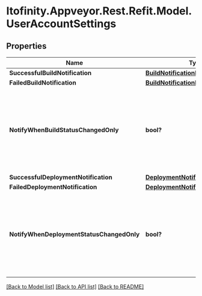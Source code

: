 # Itofinity.Appveyor.Rest.Refit.Model.UserAccountSettings
## Properties

Name | Type | Description | Notes
------------ | ------------- | ------------- | -------------
**SuccessfulBuildNotification** | [**BuildNotificationFrequency**](BuildNotificationFrequency.md) |  | 
**FailedBuildNotification** | [**BuildNotificationFrequency**](BuildNotificationFrequency.md) |  | 
**NotifyWhenBuildStatusChangedOnly** | **bool?** | Note that this value is &#x60;true&#x60; on user creation, but behaves as &#x60;false&#x60; when not specified on update.  | [optional] [default to false]
**SuccessfulDeploymentNotification** | [**DeploymentNotificationFrequency**](DeploymentNotificationFrequency.md) |  | 
**FailedDeploymentNotification** | [**DeploymentNotificationFrequency**](DeploymentNotificationFrequency.md) |  | 
**NotifyWhenDeploymentStatusChangedOnly** | **bool?** | Note that this value is &#x60;true&#x60; on user creation, but behaves as &#x60;false&#x60; when not specified on update.  | [optional] [default to false]

[[Back to Model list]](../README.md#documentation-for-models) [[Back to API list]](../README.md#documentation-for-api-endpoints) [[Back to README]](../README.md)

